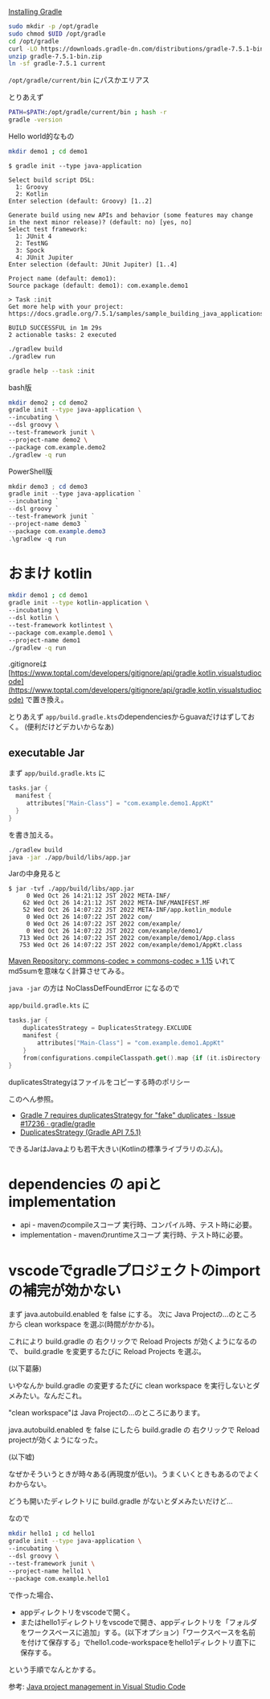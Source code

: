 
[Installing Gradle](https://docs.gradle.org/current/userguide/installation.html#installing_manually)

```bash
sudo mkdir -p /opt/gradle
sudo chmod $UID /opt/gradle
cd /opt/gradle
curl -LO https://downloads.gradle-dn.com/distributions/gradle-7.5.1-bin.zip
unzip gradle-7.5.1-bin.zip
ln -sf gradle-7.5.1 current
```
`/opt/gradle/current/bin` にパスかエリアス

とりあえず
```bash
PATH=$PATH:/opt/gradle/current/bin ; hash -r
gradle -version
```


Hello world的なもの
```bash
mkdir demo1 ; cd demo1
```

```
$ gradle init --type java-application

Select build script DSL:
  1: Groovy
  2: Kotlin
Enter selection (default: Groovy) [1..2]

Generate build using new APIs and behavior (some features may change in the next minor release)? (default: no) [yes, no]
Select test framework:
  1: JUnit 4
  2: TestNG
  3: Spock
  4: JUnit Jupiter
Enter selection (default: JUnit Jupiter) [1..4]

Project name (default: demo1):
Source package (default: demo1): com.example.demo1

> Task :init
Get more help with your project: https://docs.gradle.org/7.5.1/samples/sample_building_java_applications.html

BUILD SUCCESSFUL in 1m 29s
2 actionable tasks: 2 executed
```

```bash
./gradlew build
./gradlew run
```

```bash
gradle help --task :init
```

bash版
```bash
mkdir demo2 ; cd demo2
gradle init --type java-application \
--incubating \
--dsl groovy \
--test-framework junit \
--project-name demo2 \
--package com.example.demo2
./gradlew -q run
```

PowerShell版
```powershell
mkdir demo3 ; cd demo3
gradle init --type java-application `
--incubating `
--dsl groovy `
--test-framework junit `
--project-name demo3 `
--package com.example.demo3
.\gradlew -q run
```


# おまけ kotlin

```bash
mkdir demo1 ; cd demo1
gradle init --type kotlin-application \
--incubating \
--dsl kotlin \
--test-framework kotlintest \
--package com.example.demo1 \
--project-name demo1 
./gradlew -q run
```

.gitignoreは
[https://www.toptal.com/developers/gitignore/api/gradle,kotlin,visualstudiocode](https://www.toptal.com/developers/gitignore/api/gradle,kotlin,visualstudiocode)
で置き換え。

とりあえず
`app/build.gradle.kts`のdependenciesからguavaだけはずしておく。
(便利だけどデカいからなあ)

## executable Jar

まず `app/build.gradle.kts` に
```kotlin
tasks.jar {
  manifest {
     attributes["Main-Class"] = "com.example.demo1.AppKt"
  }
}
```
を書き加える。

```bash
./gradlew build
java -jar ./app/build/libs/app.jar
```

Jarの中身見ると
```
$ jar -tvf ./app/build/libs/app.jar
     0 Wed Oct 26 14:21:12 JST 2022 META-INF/
    62 Wed Oct 26 14:21:12 JST 2022 META-INF/MANIFEST.MF
    52 Wed Oct 26 14:07:22 JST 2022 META-INF/app.kotlin_module
     0 Wed Oct 26 14:07:22 JST 2022 com/
     0 Wed Oct 26 14:07:22 JST 2022 com/example/
     0 Wed Oct 26 14:07:22 JST 2022 com/example/demo1/
   713 Wed Oct 26 14:07:22 JST 2022 com/example/demo1/App.class
   753 Wed Oct 26 14:07:22 JST 2022 com/example/demo1/AppKt.class
```

[Maven Repository: commons-codec » commons-codec » 1.15](https://mvnrepository.com/artifact/commons-codec/commons-codec/1.15)
いれてmd5sumを意味なく計算させてみる。

`java -jar` の方は NoClassDefFoundError になるので

`app/build.gradle.kts` に
```kotlin
tasks.jar {
    duplicatesStrategy = DuplicatesStrategy.EXCLUDE
    manifest {
        attributes["Main-Class"] = "com.example.demo1.AppKt"
    }
    from(configurations.compileClasspath.get().map {if (it.isDirectory()) it else zipTree(it)})
}
```

duplicatesStrategyはファイルをコピーする時のポリシー

このへん参照。
- [Gradle 7 requires duplicatesStrategy for "fake" duplicates · Issue #17236 · gradle/gradle](https://github.com/gradle/gradle/issues/17236)
- [DuplicatesStrategy (Gradle API 7.5.1)](https://docs.gradle.org/current/javadoc/org/gradle/api/file/DuplicatesStrategy.html)

できるJarはJavaよりも若干大きい(Kotlinの標準ライブラリのぶん)。





# dependencies の apiとimplementation

- api - mavenのcompileスコープ 実行時、コンパイル時、テスト時に必要。
- implementation - mavenのruntimeスコープ 実行時、テスト時に必要。


# vscodeでgradleプロジェクトのimportの補完が効かない

まず
java.autobuild.enabled を false にする。
次に
Java Projectの…のところから clean workspace を選ぶ(時間がかかる)。

これにより
build.gradle の 右クリックで Reload Projects が効くようになるので、
build.gradle を変更するたびに Reload Projects を選ぶ。


(以下葛藤)

いやなんか build.gradle の変更するたびに clean workspace を実行しないとダメみたい。なんだこれ。

"clean workspace"は Java Projectの…のところにあります。

java.autobuild.enabled を false にしたら
build.gradle の 右クリックで Reload projectが効くようになった。

(以下嘘)

なぜかそういうときが時々ある(再現度が低い)。うまくいくときもあるのでよくわからない。

どうも開いたディレクトリに build.gradle がないとダメみたいだけど...

なので
```bash
mkdir hello1 ; cd hello1
gradle init --type java-application \
--incubating \
--dsl groovy \
--test-framework junit \
--project-name hello1 \
--package com.example.hello1
```

で作った場合、
- appディレクトリをvscodeで開く。
- またはhello1ディレクトリをvscodeで開き、appディレクトリを「フォルダをワークスペースに追加」する。(以下オプション)「ワークスペースを名前を付けて保存する」でhello1.code-workspaceをhello1ディレクトリ直下に保存する。

という手順でなんとかする。

参考: [Java project management in Visual Studio Code](https://code.visualstudio.com/docs/java/java-project)
